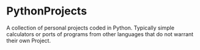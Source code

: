 # PythonProjects
A collection of personal projects coded in Python. Typically simple calculators or ports of programs from other languages that do not warrant their own Project.
